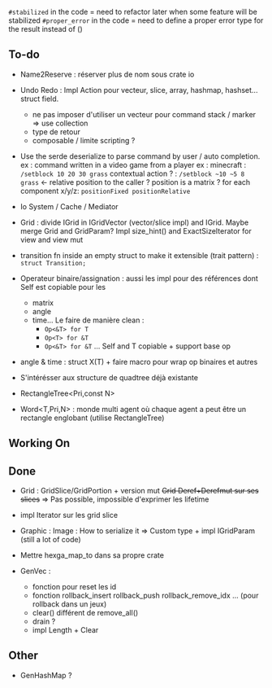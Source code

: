 `#stabilized` in the code = need to refactor later when some feature will be stabilized
`#proper_error` in the code = need to define a proper error type for the result instead of ()

## To-do

- Name2Reserve : réserver plus de nom sous crate io

- Undo Redo : Impl Action pour vecteur, slice, array, hashmap, hashset... struct field.
    - ne pas imposer d'utiliser un vecteur pour command stack / marker => use collection 
    - type de retour
    - composable / limite scripting ?

- Use the serde deserialize to parse command by user / auto completion. ex : command written in a video game from a player
ex : minecraft : `/setblock 10 20 30 grass`
contextual action ? : `/setblock ~10 ~5 8 grass` <- relative position to the caller ?
position is a matrix ? for each component x/y/z: `positionFixed positionRelative`

- Io System / Cache / Mediator


- Grid : divide IGrid in IGridVector (vector/slice impl) and IGrid. Maybe merge Grid and GridParam?
Impl size_hint() and ExactSizeIterator for view and view mut

- transition fn inside an empty struct to make it extensible (trait pattern) : `struct Transition;`

- Operateur binaire/assignation : aussi les impl pour des références dont Self est copiable pour les
    - matrix
    - angle
    - time...
    Le faire de manière clean : 
        - `Op<&T> for T`
        - `Op<T> for &T`
        - `Op<&T> for &T`
        ... Self and T copiable + support base op

- angle & time : struct X<T>(T) + faire macro pour wrap op binaires et autres

- S'intérésser aux structure de quadtree déjà existante
- RectangleTree<Pri,const N>
- Word<T,Pri,N> : monde multi agent où chaque agent a peut être un rectangle englobant (utilise RectangleTree)


## Working On

## Done

- Grid : GridSlice/GridPortion + version mut
~~Grid Deref+Derefmut sur ses slices~~ => Pas possible, impossible d'exprimer les lifetime
+ impl Iterator sur les grid slice

- Graphic : Image : How to serialize it => Custom type + impl IGridParam (still a lot of code)
- Mettre hexga_map_to dans sa propre crate

- GenVec : 
    - fonction pour reset les id
    - fonction rollback_insert rollback_push rollback_remove_idx ... (pour rollback dans un jeux)
    - clear() différent de remove_all()
    - drain ?
    - impl Length + Clear

## Other

- GenHashMap ?
